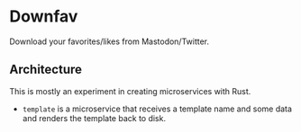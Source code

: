 # Downfav

Download your favorites/likes from Mastodon/Twitter.

## Architecture

This is mostly an experiment in creating microservices with Rust.

* `template` is a microservice that receives a template name and some data and
  renders the template back to disk.
